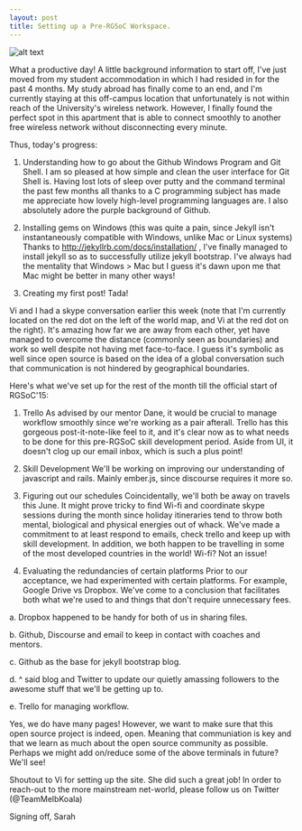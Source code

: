 ```yaml
---
layout: post
title: Setting up a Pre-RGSoC Workspace.
---
```


![alt text](https://www.dropbox.com/sc/51c3v1qhom8gpbg/AABvOrZgR3HLp6AhMWixHwGEa?dl=1)

What a productive day! A little background information to start off, I've just moved from my student accommodation in which I had resided
in for the past 4 months. My study abroad has finally come to an end, and I'm currently staying at this off-campus location that unfortunately 
is not within reach of the University's wireless network. However, I finally found the perfect spot in this apartment that is able to connect
smoothly to another free wireless network without disconnecting every minute. <br>

Thus, today's progress:

1. Understanding how to go about the Github Windows Program and Git Shell.
I am so pleased at how simple and clean the user interface for Git Shell is. Having lost lots of sleep over putty and the command terminal the past few months
all thanks to a C programming subject has made me appreciate how lovely high-level programming languages are. I also absolutely adore the purple background of Github.

2. Installing gems on Windows (this was quite a pain, since Jekyll isn't instantaneously compatible with Windows, unlike Mac or Linux systems)
Thanks to http://jekyllrb.com/docs/installation/ , I've finally managed to install jekyll so as to successfully utilize jekyll bootstrap. I've always had the mentality
that Windows > Mac but I guess it's dawn upon me that Mac might be better in many other ways!

3. Creating my first post!
Tada!

Vi and I had a skype conversation earlier this week (note that I'm currently located on the red dot on the left of the world map, and Vi at the red dot on the right).
It's amazing how far we are away from each other, yet have managed to overcome the distance (commonly seen as boundaries) and work so well despite not having met face-to-face.
I guess it's symbolic as well since open source is based on the idea of a global conversation such that communication is not hindered by geographical boundaries. 

Here's what we've set up for the rest of the month till the official start of RGSoC'15:

1. Trello 
As advised by our mentor Dane, it would be crucial to manage workflow smoothly since we're working as a pair afterall. 
Trello has this gorgeous post-it-note-like feel to it, and it's clear now as to what needs to be done for this pre-RGSoC skill development period.
Aside from UI, it doesn't clog up our email inbox, which is such a plus point!

2. Skill Development
We'll be working on improving our understanding of javascript and rails. Mainly ember.js, since discourse requires it more so.

3. Figuring out our schedules
Coincidentally, we'll both be away on travels this June. It might prove tricky to find Wi-fi and coordinate skype sessions during the month since holiday itineraries
tend to throw both mental, biological and physical energies out of whack. We've made a commitment to at least respond to emails, check trello and keep up with skill development.
In addition, we both happen to be travelling in some of the most developed countries in the world! Wi-fi? Not an issue!

4. Evaluating the redundancies of certain platforms
Prior to our acceptance, we had experimented with certain platforms. For example, Google Drive vs Dropbox. 
We've come to a conclusion that facilitates both what we're used to and things that don't require unnecessary fees.

a. Dropbox happened to be handy for both of us in sharing files. 

b. Github, Discourse and email to keep in contact with coaches and mentors.

c. Github as the base for jekyll bootstrap blog. 

d. ^ said blog and Twitter to update our quietly amassing followers to the awesome stuff that we'll be getting up to.

e. Trello for managing workflow.

Yes, we do have many pages! However, we want to make sure that this open source project is indeed, open. Meaning that communiation is key
and that we learn as much about the open source community as possible. Perhaps we might add on/reduce some of the above terminals in future? We'll see!


Shoutout to Vi for setting up the site. She did such a great job! In order to reach-out to the more mainstream net-world, please follow us on Twitter (@TeamMelbKoala)

Signing off,
Sarah
